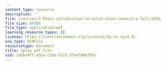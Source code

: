```yaml
---
content_type: resource
description: ''
file: /courses/3-091sc-introduction-to-solid-state-chemistry-fall-2010/1abbe4ffe5bac2da512337e4f0087565_giPLtjL0Mnc.pdf
file_size: 64386
file_type: application/pdf
learning_resource_types: []
license: https://creativecommons.org/licenses/by-nc-sa/4.0/
ocw_type: OCWFile
resourcetype: Document
title: 3play pdf file
uid: 1abbe4ff-e5ba-c2da-5123-37e4f0087565
---
```

